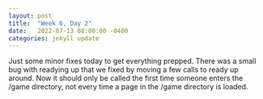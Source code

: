 ```yaml
---
layout: post
title:  "Week 6, Day 2"
date:   2022-07-13 08:00:00 -0400
categories: jekyll update
---
```


Just some minor fixes today to get everything prepped. There was a small bug with readying up that we fixed by moving a few calls to ready up around. Now it should only be called the first time someone enters the /game directory, not every time a page in the /game directory is loaded.
